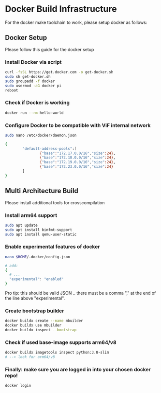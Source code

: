 # Docker Build Infrastructure
For the docker make toolchain to work, please setup docker as follows:

## Docker Setup
Please follow this guide for the docker setup

### Install Docker via script
```bash
curl -fsSL https://get.docker.com -o get-docker.sh
sudo sh get-docker.sh
sudo groupadd -f docker
sudo usermod -aG docker pi
reboot
```

### Check if Docker is working
```bash
docker run --rm hello-world
```

### Configure Docker to be compatible with ViF internal network
```bash
sudo nano /etc/docker/daemon.json
```
```bash
{
        "default-address-pools":[
                {"base":"172.17.0.0/16","size":24},
                {"base":"172.18.0.0/16","size":24},
                {"base":"172.19.0.0/16","size":24},
                {"base":"172.23.0.0/16","size":24}
        ]
}
```

## Multi Architecture Build
Please install additional tools for crosscompilation

### Install arm64 support
```bash
sudo apt update
sudo apt install binfmt-support
sudo apt install qemu-user-static
```

### Enable experimental features of docker
```bash
nano $HOME/.docker/config.json
```
```bash
# add:
{
  # ...
  "experimental": "enabled"
}
```
Pro tip: this should be valid JSON .. there must be a comma "," at the end of the line above "experimental".


### Create bootstrap builder
```bash
docker buildx create --name mbuilder
docker buildx use mbuilder
docker buildx inspect --bootstrap
```

### Check if used base-image supports arm64/v8
```bash
docker buildx imagetools inspect python:3.8-slim
# --> look for arm64/v8
```

### Finally: make sure you are logged in into your chosen docker repo!
```bash
docker login
```